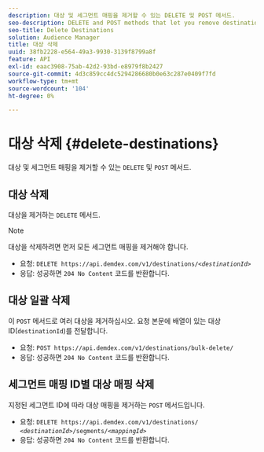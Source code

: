 ```yaml
---
description: 대상 및 세그먼트 매핑을 제거할 수 있는 DELETE 및 POST 메서드.
seo-description: DELETE and POST methods that let you remove destinations and segment mappings.
seo-title: Delete Destinations
solution: Audience Manager
title: 대상 삭제
uuid: 38fb2228-e564-49a3-9930-3139f8799a8f
feature: API
exl-id: eaac3908-75ab-42d2-93bd-e8979f8b2427
source-git-commit: 4d3c859cc4dc5294286680b0e63c287e0409f7fd
workflow-type: tm+mt
source-wordcount: '104'
ht-degree: 0%

---
```


# 대상 삭제 {#delete-destinations}

대상 및 세그먼트 매핑을 제거할 수 있는 `DELETE` 및 `POST` 메서드.

<!-- r_delete_destinations_all.xml -->

## 대상 삭제

대상을 제거하는 `DELETE` 메서드.

>[!NOTE]
>
>대상을 삭제하려면 먼저 모든 세그먼트 매핑을 제거해야 합니다.

* 요청: `DELETE https://api.demdex.com/v1/destinations/`*`<destinationId>`*
* 응답: 성공하면 `204 No Content` 코드를 반환합니다.

## 대상 일괄 삭제

이 `POST` 메서드로 여러 대상을 제거하십시오. 요청 본문에 배열이 있는 대상 ID(`destinationId`)를 전달합니다.

* 요청: `POST https://api.demdex.com/v1/destinations/bulk-delete/`
* 응답: 성공하면 `204 No Content` 코드를 반환합니다.

## 세그먼트 매핑 ID별 대상 매핑 삭제

지정된 세그먼트 ID에 따라 대상 매핑을 제거하는 `POST` 메서드입니다.

* 요청: `DELETE https://api.demdex.com/v1/destinations/` *`<destinationId>`*`/segments/`*`<mappingId>`*
* 응답: 성공하면 `204 No Content` 코드를 반환합니다.
